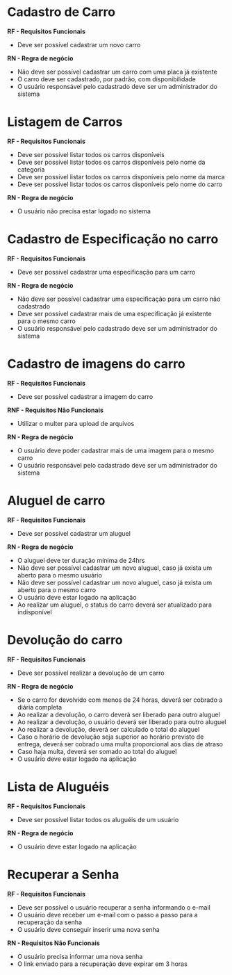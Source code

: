 # Cadastro de Carro

**RF - Requisitos Funcionais**

- Deve ser possível cadastrar um novo carro

**RN - Regra de negócio**

- Não deve ser possível cadastrar um carro com uma placa já existente
- O carro deve ser cadastrado, por padrão, com disponibilidade
- O usuário responsável pelo cadastrado deve ser um administrador do sistema

# Listagem de Carros

**RF - Requisitos Funcionais**

- Deve ser possível listar todos os carros disponíveis
- Deve ser possível listar todos os carros disponíveis pelo nome da categoria
- Deve ser possível listar todos os carros disponíveis pelo nome da marca
- Deve ser possível listar todos os carros disponíveis pelo nome do carro

**RN - Regra de negócio**

- O usuário não precisa estar logado no sistema

# Cadastro de Especificação no carro

**RF - Requisitos Funcionais**

- Deve ser possível cadastrar uma especificação para um carro

**RN - Regra de negócio**

- Não deve ser possível cadastrar uma especificação para um carro não cadastrado
- Deve ser possível cadastrar mais de uma especificação já existente para o mesmo carro
- O usuário responsável pelo cadastrado deve ser um administrador do sistema

# Cadastro de imagens do carro

**RF - Requisitos Funcionais**

- Deve ser possível cadastrar a imagem do carro

**RNF - Requisitos Não Funcionais**

- Utilizar o multer para upload de arquivos

**RN - Regra de negócio**

- O usuário deve poder cadastrar mais de uma imagem para o mesmo carro
- O usuário responsável pelo cadastrado deve ser um administrador do sistema

# Aluguel de carro

**RF - Requisitos Funcionais**

- Deve ser possível cadastrar um aluguel

**RN - Regra de negócio**

- O aluguel deve ter duração mínima de 24hrs
- Não deve ser possível cadastrar um novo aluguel, caso já exista um aberto para o mesmo usuário
- Não deve ser possível cadastrar um novo aluguel, caso já exista um aberto para o mesmo carro
- O usuário deve estar logado na aplicação
- Ao realizar um aluguel, o status do carro deverá ser atualizado para indisponível

# Devolução do carro

**RF - Requisitos Funcionais**

- Deve ser possível realizar a devolução de um carro

**RN - Regra de negócio**

- Se o carro for devolvido com menos de 24 horas, deverá ser cobrado a diária completa
- Ao realizar a devolução, o carro deverá ser liberado para outro aluguel
- Ao realizar a devolução, o usuário deverá ser liberado para outro aluguel
- Ao realizar a devolução, deverá ser calculado o total do aluguel
- Caso o horário de devolução seja superior ao horário previsto de entrega, deverá ser cobrado uma multa proporcional aos dias de atraso
- Caso haja multa, deverá ser somado ao total do aluguel
- O usuário deve estar logado na aplicação

# Lista de Aluguéis

**RF - Requisitos Funcionais**

- Deve ser possível listar todos os aluguéis de um usuário

**RN - Regra de negócio**

- O usuário deve estar logado na aplicação

# Recuperar a Senha

**RF - Requisitos Funcionais**

- Deve ser possível o usuário recuperar a senha informando o e-mail
- O usuário deve receber um e-mail com o passo a passo para a recuperação da senha
- O usuário deve conseguir inserir uma nova senha

**RN - Requisitos Não Funcionais**

- O usuário precisa informar uma nova senha
- O link enviado para a recuperação deve expirar em 3 horas

